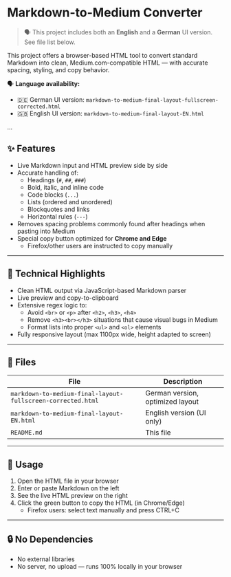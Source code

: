 # Markdown-to-Medium Converter

> 🗣 This project includes both an **English** and a **German** UI version. See file list below.

This project offers a browser-based HTML tool to convert standard Markdown into clean, Medium.com-compatible HTML — with accurate spacing, styling, and copy behavior.

🗣 **Language availability:**

-  🇩🇪 German UI version: `markdown-to-medium-final-layout-fullscreen-corrected.html`
-  🇬🇧 English UI version: `markdown-to-medium-final-layout-EN.html`

...

## ✨ Features

-  Live Markdown input and HTML preview side by side
-  Accurate handling of:
   -  Headings (`#`, `##`, `###`)
   -  Bold, italic, and inline code
   -  Code blocks (`...`)
   -  Lists (ordered and unordered)
   -  Blockquotes and links
   -  Horizontal rules (`---`)
-  Removes spacing problems commonly found after headings when pasting into Medium
-  Special copy button optimized for **Chrome and Edge**
   -  Firefox/other users are instructed to copy manually

---

## 🧠 Technical Highlights

-  Clean HTML output via JavaScript-based Markdown parser
-  Live preview and copy-to-clipboard
-  Extensive regex logic to:
   -  Avoid `<br>` or `<p>` after `<h2>`, `<h3>`, `<h4>`
   -  Remove `<h3><br></h3>` situations that cause visual bugs in Medium
   -  Format lists into proper `<ul>` and `<ol>` elements
-  Fully responsive layout (max 1100px wide, height adapted to screen)

---

## 📁 Files

| File                                                        | Description                      |
| ----------------------------------------------------------- | -------------------------------- |
| `markdown-to-medium-final-layout-fullscreen-corrected.html` | German version, optimized layout |
| `markdown-to-medium-final-layout-EN.html`                   | English version (UI only)        |
| `README.md`                                                 | This file                        |

---

## 📝 Usage

1. Open the HTML file in your browser
2. Enter or paste Markdown on the left
3. See the live HTML preview on the right
4. Click the green button to copy the HTML (in Chrome/Edge)
   -  Firefox users: select text manually and press CTRL+C

---

## 🔒 No Dependencies

-  No external libraries
-  No server, no upload — runs 100% locally in your browser
